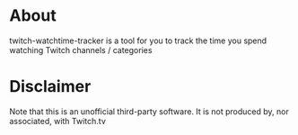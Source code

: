 # About
twitch-watchtime-tracker is a tool for you to track the time you spend watching Twitch channels / categories

# Disclaimer
Note that this is an unofficial third-party software. It is not produced by, nor associated, with Twitch.tv